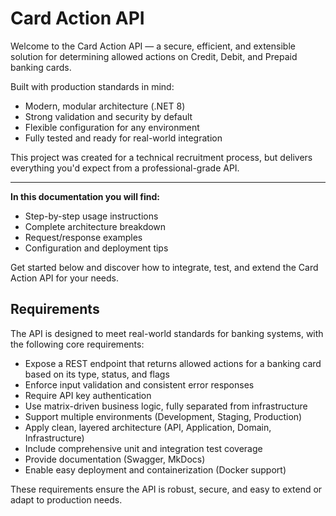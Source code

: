 # Card Action API

Welcome to the Card Action API — a secure, efficient, and extensible solution for determining allowed actions on Credit, Debit, and Prepaid banking cards.

Built with production standards in mind:
- Modern, modular architecture (.NET 8)
- Strong validation and security by default
- Flexible configuration for any environment
- Fully tested and ready for real-world integration

This project was created for a technical recruitment process, but delivers everything you'd expect from a professional-grade API.

---

**In this documentation you will find:**
- Step-by-step usage instructions
- Complete architecture breakdown
- Request/response examples
- Configuration and deployment tips

Get started below and discover how to integrate, test, and extend the Card Action API for your needs.

## Requirements

The API is designed to meet real-world standards for banking systems, with the following core requirements:

- Expose a REST endpoint that returns allowed actions for a banking card based on its type, status, and flags
- Enforce input validation and consistent error responses
- Require API key authentication
- Use matrix-driven business logic, fully separated from infrastructure
- Support multiple environments (Development, Staging, Production)
- Apply clean, layered architecture (API, Application, Domain, Infrastructure)
- Include comprehensive unit and integration test coverage
- Provide documentation (Swagger, MkDocs)
- Enable easy deployment and containerization (Docker support)

These requirements ensure the API is robust, secure, and easy to extend or adapt to production needs.
